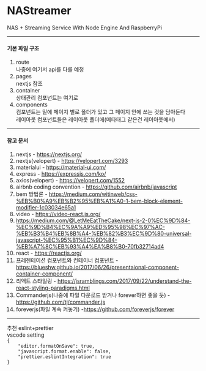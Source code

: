 # NAStreamer
NAS + Streaming Service With Node Engine And RaspberryPi
<hr />
<h4>기본 파일 구조</h4>

1. route<br>
나중에 여기서 api를 다룰 예정<br>
2. pages<br>
nextjs 참조<br>
3. container<br>
상태관리 컴포넌트는 여기로<br>
4. components<br>
컴포넌트는 밑에 페이지 별로 폴더가 있고 그 페이지 안에 쓰는 것을 담아둔다<br>
레이아웃 컴포넌트들은 레이아웃 폴더에(메타태그 같은건 레이아웃에서)<br>

<hr />
<h4>참고 문서</h4>

1. nextjs - <a>https://nextjs.org/</a>
2. nextjs(velopert) - <a>https://velopert.com/3293</a>
3. materialui - <a>https://material-ui.com/</a>
4. express - <a>https://expressjs.com/ko/</a>
5. axios(velopert) - <a>https://velopert.com/1552</a>
6. airbnb coding convention - <a>https://github.com/airbnb/javascript</a>
7. bem 방법론 - <a>https://medium.com/witinweb/css-%EB%B0%A9%EB%B2%95%EB%A1%A0-1-bem-block-element-modifier-1c03034e65a1</a>
8. video - <a>https://video-react.js.org/</a>
9. <a>https://medium.com/@LetMeEatTheCake/next-js-2-0%EC%9D%84-%EC%9D%B4%EC%9A%A9%ED%95%98%EC%97%AC-%EB%B3%B4%EB%8B%A4-%EB%82%B3%EC%9D%80-universal-javascript-%EC%95%B1%EC%9D%84-%EB%A7%8C%EB%93%A4%EA%B8%B0-70fb32714ad4</a>
10. react - <a>https://reactjs.org/</a>
11. 프레젠테이션 컴포넌트와 컨테이너 컴포넌트 - <a>https://blueshw.github.io/2017/06/26/presentaional-component-container-component/</a>
12. 리액트 스타일링 - <a>https://jsramblings.com/2017/09/22/understand-the-react-styling-paradigms.html</a>
13. Commanderjs(나중에 파일 다운로드 받거나 forever하면 좋을 듯) - <a>https://github.com/tj/commander.js</a>
14. foreverjs(파일 계속 켜놓기) -<a>https://github.com/foreverjs/forever</a>
<hr />
추천 eslint+prettier<br>
vscode setting<br>
<code>{
    "editor.formatOnSave": true,
    "javascript.format.enable": false,
    "prettier.eslintIntegration": true
}
</code>
